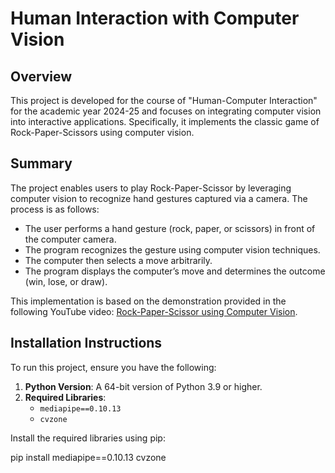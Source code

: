 # Human Interaction with Computer Vision

## Overview

This project is developed for the course of "Human-Computer Interaction" for the academic year 2024-25 and focuses on integrating computer vision into interactive applications. Specifically, it implements the classic game of Rock-Paper-Scissors using computer vision.

## Summary

The project enables users to play Rock-Paper-Scissor by leveraging computer vision to recognize hand gestures captured via a camera. The process is as follows:

- The user performs a hand gesture (rock, paper, or scissors) in front of the computer camera.
- The program recognizes the gesture using computer vision techniques.
- The computer then selects a move arbitrarily.
- The program displays the computer’s move and determines the outcome (win, lose, or draw).

This implementation is based on the demonstration provided in the following YouTube video: [Rock-Paper-Scissor using Computer Vision](https://www.youtube.com/watch?v=k2EahPgl0ho).

## Installation Instructions

To run this project, ensure you have the following:

1. **Python Version**: A 64-bit version of Python 3.9 or higher.
2. **Required Libraries**:
   - `mediapipe==0.10.13`
   - `cvzone`

Install the required libraries using pip:

pip install mediapipe==0.10.13 cvzone
